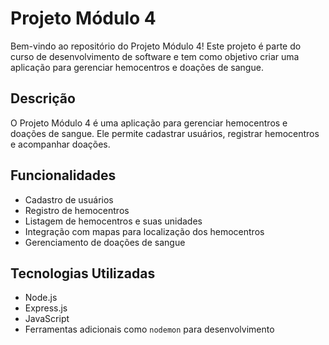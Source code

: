 # Projeto Módulo 4

Bem-vindo ao repositório do Projeto Módulo 4! Este projeto é parte do curso de desenvolvimento de software e tem como objetivo criar uma aplicação para gerenciar hemocentros e doações de sangue.

## Descrição

O Projeto Módulo 4 é uma aplicação para gerenciar hemocentros e doações de sangue. Ele permite cadastrar usuários, registrar hemocentros e acompanhar doações.

## Funcionalidades

- Cadastro de usuários
- Registro de hemocentros
- Listagem de hemocentros e suas unidades
- Integração com mapas para localização dos hemocentros
- Gerenciamento de doações de sangue

## Tecnologias Utilizadas

- Node.js
- Express.js
- JavaScript
- Ferramentas adicionais como `nodemon` para desenvolvimento

